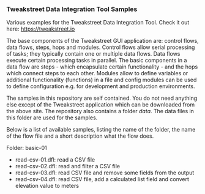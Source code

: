 ### Tweakstreet Data Integration Tool Samples

Various examples for the Tweakstreet Data Integration Tool. Check it out here: https://tweakstreet.io

The base components of the Tweakstreet GUI application are: control flows, data flows, steps, hops and modules. Control flows allow serial processing of tasks; they typically contain one or multiple data flows. Data flows execute certain processing tasks in parallel. The basic components in a data flow are steps - which encapsulate certain functionality - and the hops which connect steps to each other. Modules allow to define variables or additional functionality (functions) in a file and config modules can be used to define configuration e.g. for development and production environments.

The samples in this repository are self contained. You do not need anything else except of the Tweakstreet application which can be downloaded from the above site. The repository also contains a folder _data_. The data files in this folder are used for the samples.

Below is a list of available samples, listing the name of the folder, the name of the flow file and a short description what the flow does. 

Folder: basic-01
- read-csv-01.dfl: read a CSV file
- read-csv-02.dfl: read and filter a CSV file
- read-csv-03.dfl: read CSV file and remove some fields from the output
- read-csv-04.dfl: read CSV file, add a calculated list field and convert elevation value to meters
